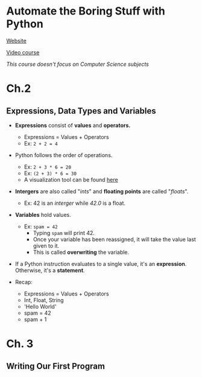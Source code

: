 # Automate the Boring Stuff with Python
[Website](https://automatetheboringstuff.com)

[Video course](https://www.udemy.com/automate/learn/v4)

*This course doesn't focus on Computer Science subjects*

# Ch.2
## Expressions, Data Types and Variables
- **Expressions** consist of **values** and **operators.** 
  - Expressions = Values + Operators
  - Ex: `2 + 2 = 4`

- Python follows the order of operations.
  - Ex: `2 + 3 * 6 = 20`
  - Ex: `(2 + 3) * 6 = 30`
  - A visualization tool can be found [here](https://automatetheboringstuff.com/eval/2-1.html)

- **Intergers** are also called "*ints*" and **floating points** are called "*floats*".
  - Ex: 42 is an *interger* while *42.0* is a float.

- **Variables** hold values.
  - Ex: `spam = 42`
    - Typing `spam` will print 42.
    - Once your variable has been reassigned, it will take the value last given to it.
    - This is called **overwriting** the variable.

- If a Python instruction evaluates to a single value, it's an **expression**. Otherwise, it's a **statement**.

- Recap:
  - Expressions = Values + Operators
  - Int, Float, String
  - 'Hello World'
  - spam = 42
  - spam + 1

# Ch. 3
## Writing Our First Program
